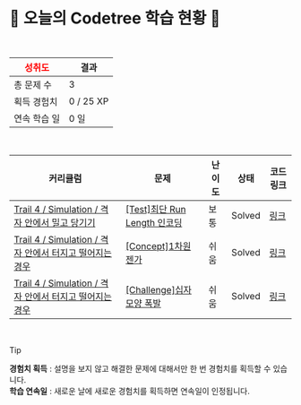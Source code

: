 # 🌲 오늘의 Codetree 학습 현황 🌲

<br />

| <span style="color:red;display:block;text-align:center;"> **성취도**</span> | 결과 |
|---|---|
| 총 문제 수 | 3 |
| 획득 경험치 | 0 / 25 XP |
| 연속 학습 일 | 0 일 |

<br />

|커리큘럼|문제|난이도|상태|코드 링크|
|---|---|---|---|---|
|[Trail 4 / Simulation / 격자 안에서 밀고 당기기](https://https://en.codetree.ai/trail-info/intermediate-low/)|[[Test]최단 Run Length 인코딩](https://https://en.codetree.ai/trails/complete/curated-cards/test-shortest-run-length-encoding/)|보통|Solved|[링크](https://github.com/raon37910/code-tree-java/blob/main/250114/%EC%B5%9C%EB%8B%A8%20Run%20Length%20%EC%9D%B8%EC%BD%94%EB%94%A9/shortest-run-length-encoding.java)|
|[Trail 4 / Simulation / 격자 안에서 터지고 떨어지는 경우](https://https://en.codetree.ai/trail-info/intermediate-low/)|[[Concept]1차원 젠가](https://https://en.codetree.ai/trails/complete/curated-cards/intro-jenga-1d/)|쉬움|Solved|[링크](https://github.com/raon37910/code-tree-java/blob/main/250114/1%EC%B0%A8%EC%9B%90%20%EC%A0%A0%EA%B0%80/jenga-1d.java)|
|[Trail 4 / Simulation / 격자 안에서 터지고 떨어지는 경우](https://https://en.codetree.ai/trail-info/intermediate-low/)|[[Challenge]십자 모양 폭발](https://https://en.codetree.ai/trails/complete/curated-cards/challenge-cross-shape-bomb/)|쉬움|Solved|[링크](https://github.com/raon37910/code-tree-java/blob/main/250114/%EC%8B%AD%EC%9E%90%20%EB%AA%A8%EC%96%91%20%ED%8F%AD%EB%B0%9C/cross-shape-bomb.java)|


<br />

> [!TIP]
> **경험치 획득** : 설명을 보지 않고 해결한 문제에 대해서만 한 번 경험치를 획득할 수 있습니다.  
> **학습 연속일** : 새로운 날에 새로운 경험치를 획득하면 연속일이 인정됩니다.

